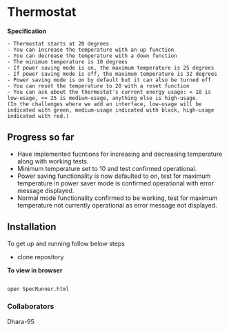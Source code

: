 # Thermostat

**Specification**

```
- Thermostat starts at 20 degrees
- You can increase the temperature with an up function
- You can decrease the temperature with a down function
- The minimum temperature is 10 degrees
- If power saving mode is on, the maximum temperature is 25 degrees
- If power saving mode is off, the maximum temperature is 32 degrees
- Power saving mode is on by default but it can also be turned off
- You can reset the temperature to 20 with a reset function
- You can ask about the thermostat's current energy usage: < 18 is low-usage, <= 25 is medium-usage, anything else is high-usage.
(In the challenges where we add an interface, low-usage will be indicated with green, medium-usage indicated with black, high-usage indicated with red.)

```

## Progress so far
- Have implemented fucntions for increasing and decreasing temperature along with working tests.
- Minimum temperature set to 10 and test confirmed operational.
- Power saving functionality is now defaulted to on, test for maximum temperature in power saver mode is confirmed operational with error message displayed.
- Normal mode functionality confirmed to be working, test for maximum temperature not currently operational as error message not displayed.

## Installation

To get up and running follow below steps

- clone repository

**To view in browser**

```bash

open SpecRunner.html

```

### Collaborators
Dhara-95